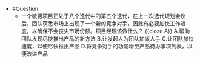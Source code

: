 - #Question
	- 一个敏捷项目正处于八个迭代中的第五个迭代，在上一次选代规划会议后，团队获悉市场上出现了一个新的竞争对手，因此有必要加快工作进度，以确保不会丧失市场份额。项目经理该做什么？ {{cloze A}}
	  A.帮助团队发现尽快推出产品的新方法
	  B.让发起人为团队加派人手
	  C.让团队加快速度，以便尽快推出产品
	  D.将竞争对手的功能增至产品待办事项列表，以便改进产品
